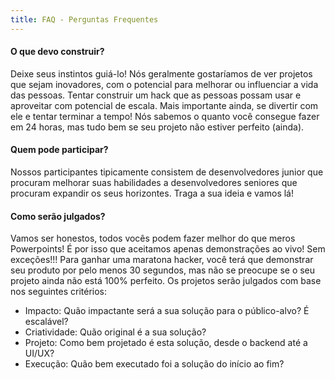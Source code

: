 ```yaml
---
title: FAQ - Perguntas Frequentes
---
```


#### O que devo construir?
Deixe seus instintos guiá-lo!
Nós geralmente gostaríamos de ver projetos que sejam inovadores, com o potencial para melhorar ou influenciar a vida das pessoas. Tentar construir um hack que as pessoas possam usar e aproveitar com potencial de escala. Mais importante ainda, se divertir com ele e tentar terminar a tempo!
Nós sabemos o quanto você consegue fazer em 24 horas, mas tudo bem se seu projeto não estiver perfeito (ainda).

#### Quem pode participar?
Nossos participantes tipicamente consistem de desenvolvedores junior que procuram melhorar suas habilidades a desenvolvedores seniores que procuram expandir os seus horizontes. Traga a sua ideia e vamos lá!

#### Como serão julgados?
Vamos ser honestos, todos vocês podem fazer melhor do que meros Powerpoints!
É por isso que aceitamos apenas demonstrações ao vivo! Sem exceções!!! Para ganhar uma maratona hacker, você terá que demonstrar seu produto por pelo menos 30 segundos, mas não se preocupe se o seu projeto ainda não está 100% perfeito. Os projetos serão julgados com base nos seguintes critérios:

* Impacto: Quão impactante será a sua solução para o público-alvo? É escalável?
* Criatividade: Quão original é a sua solução?
* Projeto: Como bem projetado é esta solução, desde o backend até a UI/UX?
* Execução: Quão bem executado foi a solução do início ao fim?
